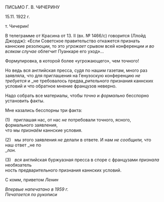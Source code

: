 ПИСЬМО Г. В. ЧИЧЕРИНУ

15.11. 1922 г.

т. Чичерин!

В телеграмме от Красина от 13. II (вх. № 1466/с) говорится (Ллойд Джордж): «Если Советское правительство откажется признать каннские резолюции, то это _угрожает_ срывом всей конференции _и во всяком случае_ облегчит Пуанкаре его уход»...

Формулировка, в которой более «угрожающего», чем точного!

Но ведь вся английская пресса, судя по нашим газетам, много раз заявляла, что для приглашения на Генуэзскую конференцию _не требуется_ и _не требовалось предва­__рительного_ признания каннских условий и что обратное мнение французов невер­но.

Надо собрать все материалы, чтобы _точно_ и _формально_ бесспорно установить фак­ты.

Мне казались бесспорны три факта:

(1)   приглашая нас, от нас _не_ потребовали точного, ясного, формального заявления,  
что мы _признаём_ каннские условия.

(2)   мы этого заявления _не_ делали в ответе. И нам _не сообщили,_ что наш ответ _не по­  
__лон._

(3)   _вся_ английская буржуазная пресса в споре с французами _признала_ необязатель­  
ность предварительного признания каннских условий.

С комм, приветом _Ленин_

_Впервые напечатано в 1959 г.                                                             Печатается по рукописи_